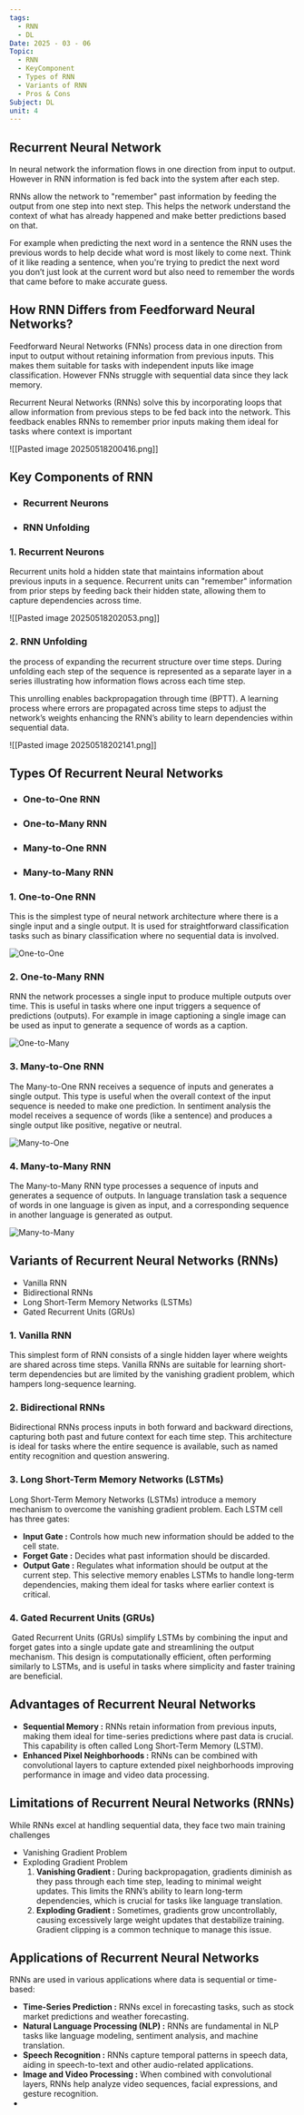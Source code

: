 ```yaml
---
tags:
  - RNN
  - DL
Date: 2025 - 03 - 06
Topic:
  - RNN
  - KeyComponent
  - Types of RNN
  - Variants of RNN
  - Pros & Cons
Subject: DL
unit: 4
---
```

## Recurrent Neural Network

In neural network the information flows in one direction from input to output. However in RNN information is fed back into the system after each step. 

RNNs allow the network to "remember" past information by feeding the output from one step into next step. This helps the network understand the context of what has already happened and make better predictions based on that. 

For example 
	when predicting the next word in a sentence the RNN uses the previous words to help decide what word is most likely to come next.
	Think of it like reading a sentence, when you're trying to predict the next word you don’t just look at the current word but also need to remember the words that came before to make accurate guess.

## How RNN Differs from Feedforward Neural Networks?

Feedforward Neural Networks (FNNs) 
	process data in one direction from input to output without retaining information from previous inputs. This makes them suitable for tasks with independent inputs like image classification. However FNNs struggle with sequential data since they lack memory.

Recurrent Neural Networks (RNNs) 
	solve this by incorporating loops that allow information from previous steps to be fed back into the network. This feedback enables RNNs to remember prior inputs making them ideal for tasks where context is important

![[Pasted image 20250518200416.png]]

## Key Components of RNN

- ### Recurrent Neurons
- ### RNN Unfolding

### 1. Recurrent Neurons
Recurrent units hold a hidden state that maintains information about previous inputs in a sequence. Recurrent units can "remember" information from prior steps by feeding back their hidden state, allowing them to capture dependencies across time.

![[Pasted image 20250518202053.png]]
### 2. RNN Unfolding

the process of expanding the recurrent structure over time steps. During unfolding each step of the sequence is represented as a separate layer in a series illustrating how information flows across each time step.

This unrolling enables backpropagation through time (BPTT). A learning process where errors are propagated across time steps to adjust the network’s weights enhancing the RNN’s ability to learn dependencies within sequential data.

![[Pasted image 20250518202141.png]]

## Types Of Recurrent Neural Networks

- ### One-to-One RNN
- ### One-to-Many RNN
- ### Many-to-One RNN
- ### Many-to-Many RNN

### 1. One-to-One RNN
This is the simplest type of neural network architecture where there is a single input and a single output. It is used for straightforward classification tasks such as binary classification where no sequential data is involved.

![One-to-One](https://media.geeksforgeeks.org/wp-content/uploads/20231204131135/One-to-One-300.webp)

### 2. One-to-Many RNN
RNN the network processes a single input to produce multiple outputs over time. This is useful in tasks where one input triggers a sequence of predictions (outputs). 
	For example in image captioning a single image can be used as input to generate a sequence of words as a caption.

![One-to-Many](https://media.geeksforgeeks.org/wp-content/uploads/20231204131304/One-to-Many-300.webp)

### 3. Many-to-One RNN
The Many-to-One RNN receives a sequence of inputs and generates a single output. This type is useful when the overall context of the input sequence is needed to make one prediction. In sentiment analysis the model receives a sequence of words (like a sentence) and produces a single output like positive, negative or neutral.

![Many-to-One](https://media.geeksforgeeks.org/wp-content/uploads/20231204131355/Many-to-One-300.webp)

### 4. Many-to-Many RNN
The Many-to-Many RNN type processes a sequence of inputs and generates a sequence of outputs. In language translation task a sequence of words in one language is given as input, and a corresponding sequence in another language is generated as output.

![Many-to-Many](https://media.geeksforgeeks.org/wp-content/uploads/20231204131436/Many-to-Many-300.webp)

## Variants of Recurrent Neural Networks (RNNs)
- Vanilla RNN
- Bidirectional RNNs
- Long Short-Term Memory Networks (LSTMs)
- Gated Recurrent Units (GRUs)
### 1. Vanilla RNN
This simplest form of RNN consists of a single hidden layer where weights are shared across time steps. Vanilla RNNs are suitable for learning short-term dependencies but are limited by the vanishing gradient problem, which hampers long-sequence learning.

### 2. Bidirectional RNNs
Bidirectional RNNs process inputs in both forward and backward directions, capturing both past and future context for each time step. This architecture is ideal for tasks where the entire sequence is available, such as named entity recognition and question answering.

### 3. Long Short-Term Memory Networks (LSTMs)

Long Short-Term Memory Networks (LSTMs) introduce a memory mechanism to overcome the vanishing gradient problem. Each LSTM cell has three gates:

- **Input Gate :** Controls how much new information should be added to the cell state.
- **Forget Gate :** Decides what past information should be discarded.
- **Output Gate :** Regulates what information should be output at the current step. This selective memory enables LSTMs to handle long-term dependencies, making them ideal for tasks where earlier context is critical.

### 4. Gated Recurrent Units (GRUs)
 Gated Recurrent Units (GRUs) simplify LSTMs by combining the input and forget gates into a single update gate and streamlining the output mechanism. This design is computationally efficient, often performing similarly to LSTMs, and is useful in tasks where simplicity and faster training are beneficial.

## Advantages of Recurrent Neural Networks

- **Sequential Memory :** RNNs retain information from previous inputs, making them ideal for time-series predictions where past data is crucial. This capability is often called Long Short-Term Memory (LSTM).
- **Enhanced Pixel Neighborhoods :** RNNs can be combined with convolutional layers to capture extended pixel neighborhoods improving performance in image and video data processing.

## Limitations of Recurrent Neural Networks (RNNs)

While RNNs excel at handling sequential data, they face two main training challenges
- Vanishing Gradient Problem
- Exploding Gradient Problem
	1. **Vanishing Gradient :** During backpropagation, gradients diminish as they pass through each time step, leading to minimal weight updates. This limits the RNN’s ability to learn long-term dependencies, which is crucial for tasks like language translation.
	2. **Exploding Gradient :** Sometimes, gradients grow uncontrollably, causing excessively large weight updates that destabilize training. Gradient clipping is a common technique to manage this issue.

## Applications of Recurrent Neural Networks

RNNs are used in various applications where data is sequential or time-based:

- **Time-Series Prediction :** RNNs excel in forecasting tasks, such as stock market predictions and weather forecasting.
- **Natural Language Processing (NLP) :** RNNs are fundamental in NLP tasks like language modeling, sentiment analysis, and machine translation.
- **Speech Recognition :** RNNs capture temporal patterns in speech data, aiding in speech-to-text and other audio-related applications.
- **Image and Video Processing :** When combined with convolutional layers, RNNs help analyze video sequences, facial expressions, and gesture recognition.
- 